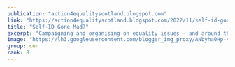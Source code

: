 ```yaml
---
publication: "action4equalityscotland.blogspot.com"
link: "https://action4equalityscotland.blogspot.com/2022/11/self-id-gone-mad.html"
title: "Self-ID Gone Mad?"
excerpt: "Campaigning and organising on equality issues - and around the politics of standing up for the little guy against the big guy"
image: "https://lh3.googleusercontent.com/blogger_img_proxy/ANbyha0Hp-VRUk5he1-Xq32tZVFl7MQFkI0pCgKgO5d9K_RaOCWtQCiHVHTdFoVYnkxOWfuifUmCttTFhbAho_4HFM3M-cKWv6FVjix_IRWT5_iEnqF-c4Q2ukCs57NTQG3EC1aa_b0=w1200-h630-p-k-no-nu"
group: con
rank: 8
---
```

